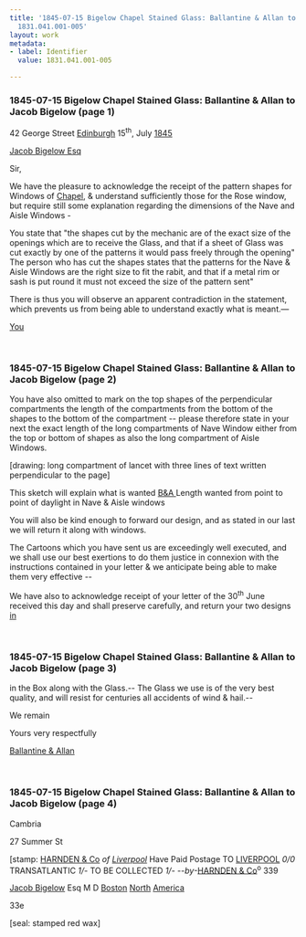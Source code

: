 ```yaml
---
title: '1845-07-15 Bigelow Chapel Stained Glass: Ballantine & Allan to Jacob Bigelow,
  1831.041.001-005'
layout: work
metadata:
- label: Identifier
  value: 1831.041.001-005

---
```

<div class="pages">
<div id="page-1130775">
<h3><a name="page-1130775">1845-07-15 Bigelow Chapel Stained Glass: Ballantine &amp; Allan to Jacob Bigelow (page 1)</a></h3>
<div class="page-content">
<p>42 George Street<span class='line-break'> </span><a href='/pages/subjects/54292' title='Edinburgh, Scotland'>Edinburgh</a> <date when='1845-07-15'>15<sup>th</sup>, July <ins>1845</ins></date></p>
<p><a href='/pages/subjects/52529' title='Bigelow, Jacob'>Jacob Bigelow Esq</a></p>
<p>Sir,</p>
<p>We have the pleasure to acknowledge the<span class='line-break'> </span>receipt of the pattern shapes for Windows of <a href='/pages/subjects/53239' title='Bigelow Chapel'><!--Bigelow-->Chapel</a>, &amp; under<span class='line-break'></span>stand sufficiently those for the Rose window, but require<span class='line-break'> </span>still some explanation regarding the dimensions of the<span class='line-break'> </span>Nave and Aisle Windows -</p>
<p>You state that "the shapes cut by the<span class='line-break'> </span>mechanic are of the exact size of the openings which are to<span class='line-break'> </span>receive the Glass, and that if a sheet of Glass was cut <span class='line-break'> </span>exactly by one of the patterns it would pass freely through<span class='line-break'> </span>the opening"  The person who has cut the shapes states<span class='line-break'> </span>that the patterns for the Nave &amp; Aisle Windows are the right<span class='line-break'> </span>size to fit the rabit, and that if a metal rim or sash<span class='line-break'> </span>is put round it must not exceed the size of the pattern<span class='line-break'> </span>sent"</p>
<p>There is thus you will observe an apparent contradiction<span class='line-break'> </span>in the statement, which prevents us from being able<span class='line-break'> </span>to understand exactly what is meant.—</p>
<p><ins>You</ins></p>
</div>
</div>
<br />
<div id="page-1130776">
<h3><a name="page-1130776">1845-07-15 Bigelow Chapel Stained Glass: Ballantine &amp; Allan to Jacob Bigelow (page 2)</a></h3>
<div class="page-content">
<p>You have also omitted to mark on the top shapes<span class='line-break'> </span>of the perpendicular compartments the length of the com<span class='line-break'></span>partments from the bottom of the shapes to the bottom<span class='line-break'> </span>of the compartment -- please therefore state in your next<span class='line-break'> </span>the exact length of the long compartments of Nave<span class='line-break'> </span>Window either from the top or bottom of shapes as<span class='line-break'> </span>also the long compartment of Aisle Windows.</p>
<p>[drawing: long compartment of lancet with three lines of text written perpendicular to the page]</p>
<p>This sketch will explain what is wanted <span class='line-break'> </span><a href='/pages/subjects/54295' title='Ballantine &amp; Allan'>B&amp;A <!--Allen--></a><span class='line-break'> </span>Length wanted from point to point<span class='line-break'> </span>of daylight in Nave &amp; Aisle windows</p>
<p>You will also be kind enough to forward <span class='line-break'> </span>our design, and as stated in our last we<span class='line-break'> </span>will return it along with windows.</p>
<p>The Cartoons which you have sent us<span class='line-break'> </span>are exceedingly well executed, and we<span class='line-break'> </span>shall use our best exertions to do them<span class='line-break'> </span>justice in connexion with the instructions<span class='line-break'> </span>contained in your letter &amp; we anticipate <span class='line-break'> </span>being able to make them very effective --</p>
<p>We have also to acknowledge receipt of your<span class='line-break'> </span>letter of the <date when='1845-06-30'>30<sup>th</sup> June</date> received this day and shall<span class='line-break'> </span>preserve carefully, and return your two designs<span class='line-break'> </span><ins>in</ins></p>
</div>
</div>
<br />
<div id="page-1130777">
<h3><a name="page-1130777">1845-07-15 Bigelow Chapel Stained Glass: Ballantine &amp; Allan to Jacob Bigelow (page 3)</a></h3>
<div class="page-content">
<p>in the Box along with the Glass.-- The Glass<span class='line-break'> </span>we use is of the very best quality, and will resist<span class='line-break'> </span>for centuries all accidents of wind &amp; hail.--</p>
<p>We remain</p>
<p>Yours very respectfully</p>
<p><a href='/pages/subjects/54295' title='Ballantine &amp; Allan'>Ballantine &amp; Allan</a><span class='line-break'> </span></p>
</div>
</div>
<br />
<div id="page-1130778">
<h3><a name="page-1130778">1845-07-15 Bigelow Chapel Stained Glass: Ballantine &amp; Allan to Jacob Bigelow (page 4)</a></h3>
<div class="page-content">
<p>Cambria</p>
<p>27 Summer St</p>
<p>[stamp:<span class='line-break'> </span><a href='/pages/subjects/54307' title='Harnden &amp; Co.'>HARNDEN &amp; Co</a><span class='line-break'> </span><em>of <a href='/pages/subjects/52562' title='Liverpool, UK'>Liverpool</a></em><span class='line-break'> </span>Have Paid Postage<span class='line-break'> </span>TO <a href='/pages/subjects/52562' title='Liverpool, UK'>LIVERPOOL</a> <em>0/0</em><span class='line-break'> </span>TRANSATLANTIC <em>1/-</em><span class='line-break'> </span>TO BE COLLECTED <em>1/-</em><span class='line-break'> </span>--<em>by</em>-<span class='line-break'></span><a href='/pages/subjects/54307' title='Harnden &amp; Co.'>HARNDEN &amp; Co</a><sup>o</sup><span class='line-break'> </span>339</p>
<p><a href='/pages/subjects/52529' title='Bigelow, Jacob'>Jacob Bigelow</a> Esq M D<span class='line-break'> </span><a href='/pages/subjects/52559' title='Boston, MA'>Boston</a> <span class='line-break'> </span><ins>North</ins> <ins>America</ins></p>
<p>33e</p>
<p>[seal: stamped red wax]</p>
</div>
</div>
<br />
</div>
